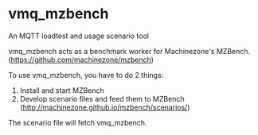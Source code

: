 # vmq_mzbench
An MQTT loadtest and usage scenario tool

vmq_mzbench acts as a benchmark worker for Machinezone's MZBench. (https://github.com/machinezone/mzbench)

To use vmq_mzbench, you have to do 2 things: 

1. Install and start MZBench
2. Develop scenario files and feed them to MZBench (http://machinezone.github.io/mzbench/scenarios/)

The scenario file will fetch vmq_mzbench.

